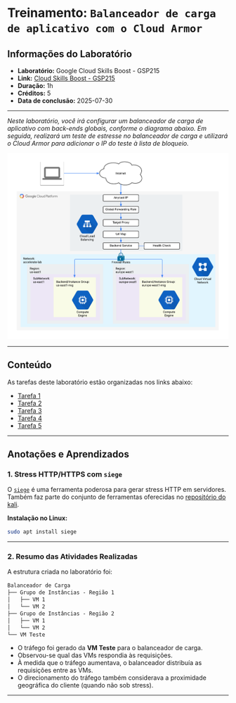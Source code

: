# Treinamento: `Balanceador de carga de aplicativo com o Cloud Armor`

## Informações do Laboratório

- **Laboratório:** Google Cloud Skills Boost - GSP215  
- **Link:** [Cloud Skills Boost - GSP215](https://www.cloudskillsboost.google/course_templates/764/labs/558262)  
- **Duração:** 1h  
- **Créditos:** 5  
- **Data de conclusão:** 2025-07-30

---

*Neste laboratório, você irá configurar um balanceador de carga de aplicativo com back-ends globais, conforme o diagrama abaixo. Em seguida, realizará um teste de estresse no balanceador de carga e utilizará o Cloud Armor para adicionar o IP do teste à lista de bloqueio.*

![Diagrama do laboratório](resources/img1.png)

---

## Conteúdo

As tarefas deste laboratório estão organizadas nos links abaixo:

- [Tarefa 1](./Tarefa%201.md)
- [Tarefa 2](./Tarefa%202.md)
- [Tarefa 3](./Tarefa%203.md)
- [Tarefa 4](./Tarefa%204.md)
- [Tarefa 5](./Tarefa%205.md)

---


## Anotações e Aprendizados

### 1. Stress HTTP/HTTPS com `siege`

O [`siege`](https://www.joedog.org/siege-home/) é uma ferramenta poderosa para gerar stress HTTP em servidores.
Também faz parte do conjunto de ferramentas oferecidas no [repositório do kali](https://www.kali.org/tools/siege/).

**Instalação no Linux:**
```bash
sudo apt install siege
```

---

### 2. Resumo das Atividades Realizadas

A estrutura criada no laboratório foi:

```
Balanceador de Carga
├── Grupo de Instâncias - Região 1
│   ├── VM 1
│   └── VM 2
├── Grupo de Instâncias - Região 2
│   ├── VM 1
│   └── VM 2
└── VM Teste
```

- O tráfego foi gerado da **VM Teste** para o balanceador de carga.
- Observou-se qual das VMs respondia às requisições.
- À medida que o tráfego aumentava, o balanceador distribuía as requisições entre as VMs.
- O direcionamento do tráfego também considerava a proximidade geográfica do cliente (quando não sob stress).

---